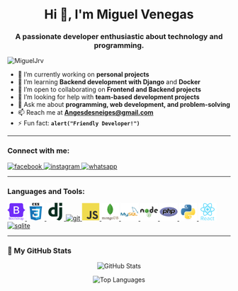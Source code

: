 <h1 align="center">Hi 👋, I'm Miguel Venegas</h1>
<h3 align="center">A passionate developer enthusiastic about technology and programming.</h3>

<p align="left">
    <img src="https://komarev.com/ghpvc/?username=gabrielreve96&label=Profile%20views&color=0e75b6&style=flat" alt="MiguelJrv" />
</p>

- 🔭 I’m currently working on **personal projects**  
- 🌱 I’m learning **Backend development with Django** and **Docker**  
- 👯 I’m open to collaborating on **Frontend and Backend projects**  
- 🤝 I’m looking for help with **team-based development projects**  
- 💬 Ask me about **programming, web development, and problem-solving**  
- 📫 Reach me at **Angesdesneiges@gmail.com**  
- ⚡ Fun fact: **`alert("Friendly Developer!")`**

---

### Connect with me:
<p align="left">
    <!-- Facebook -->
    <a href="https://www.facebook.com/miguelangel.venegasvicuna?locale=es_LA" target="_blank">
        <img src="https://raw.githubusercontent.com/rahuldkjain/github-profile-readme-generator/master/src/images/icons/Social/facebook.svg" alt="facebook" height="40" width="40" />
    </a>
    <!-- Instagram -->
    <a href="https://instagram.com/venegasmiguelangel" target="_blank">
        <img src="https://raw.githubusercontent.com/rahuldkjain/github-profile-readme-generator/master/src/images/icons/Social/instagram.svg" alt="instagram" height="40" width="40" />
    </a>
    <!-- WhatsApp -->
    <a href="https://wa.me/584123850359" target="_blank">
        <img src="https://upload.wikimedia.org/wikipedia/commons/6/6b/WhatsApp.svg" alt="whatsapp" height="40" width="40" />
    </a>
</p>

---

### Languages and Tools:
<p align="left">
    <!-- Bootstrap -->
    <a href="https://getbootstrap.com" target="_blank" rel="noreferrer">
        <img src="https://raw.githubusercontent.com/devicons/devicon/master/icons/bootstrap/bootstrap-plain-wordmark.svg" alt="bootstrap" width="40" height="40"/>
    </a>
    <!-- CSS -->
    <a href="https://www.w3schools.com/css/" target="_blank" rel="noreferrer">
        <img src="https://raw.githubusercontent.com/devicons/devicon/master/icons/css3/css3-original-wordmark.svg" alt="css3" width="40" height="40"/>
    </a>
    <!-- Django -->
    <a href="https://www.djangoproject.com/" target="_blank" rel="noreferrer">
        <img src="https://raw.githubusercontent.com/devicons/devicon/master/icons/django/django-plain.svg" alt="django" width="40" height="40"/>
    </a>
    <!-- Git -->
    <a href="https://git-scm.com/" target="_blank" rel="noreferrer">
        <img src="https://www.vectorlogo.zone/logos/git-scm/git-scm-icon.svg" alt="git" width="40" height="40"/>
    </a>
    <!-- JavaScript -->
    <a href="https://developer.mozilla.org/en-US/docs/Web/JavaScript" target="_blank" rel="noreferrer">
        <img src="https://raw.githubusercontent.com/devicons/devicon/master/icons/javascript/javascript-original.svg" alt="javascript" width="40" height="40"/>
    </a>
    <!-- MongoDB -->
    <a href="https://www.mongodb.com/" target="_blank" rel="noreferrer">
        <img src="https://raw.githubusercontent.com/devicons/devicon/master/icons/mongodb/mongodb-original-wordmark.svg" alt="mongodb" width="40" height="40"/>
    </a>
    <!-- MySQL -->
    <a href="https://www.mysql.com/" target="_blank" rel="noreferrer">
        <img src="https://raw.githubusercontent.com/devicons/devicon/master/icons/mysql/mysql-original-wordmark.svg" alt="mysql" width="40" height="40"/>
    </a>
    <!-- Node.js -->
    <a href="https://nodejs.org" target="_blank" rel="noreferrer">
        <img src="https://raw.githubusercontent.com/devicons/devicon/master/icons/nodejs/nodejs-original-wordmark.svg" alt="nodejs" width="40" height="40"/>
    </a>
    <!-- PHP -->
    <a href="https://www.php.net/" target="_blank" rel="noreferrer">
        <img src="https://raw.githubusercontent.com/devicons/devicon/master/icons/php/php-original.svg" alt="php" width="40" height="40"/>
    </a>
    <!-- Python -->
    <a href="https://www.python.org" target="_blank" rel="noreferrer">
        <img src="https://raw.githubusercontent.com/devicons/devicon/master/icons/python/python-original.svg" alt="python" width="40" height="40"/>
    </a>
    <!-- React -->
    <a href="https://reactjs.org/" target="_blank" rel="noreferrer">
        <img src="https://raw.githubusercontent.com/devicons/devicon/master/icons/react/react-original-wordmark.svg" alt="react" width="40" height="40"/>
    </a>
    <!-- SQLite -->
    <a href="https://www.sqlite.org/" target="_blank" rel="noreferrer">
        <img src="https://www.vectorlogo.zone/logos/sqlite/sqlite-icon.svg" alt="sqlite" width="40" height="40"/>
    </a>
</p>


---


### 🚀 My GitHub Stats

<p align="center">
  <!-- GitHub Stats -->
  <img src="https://github-readme-stats.vercel.app/api?username=MiguelJrV&show_icons=true&theme=tokyonight" alt="GitHub Stats" />
</p>

<p align="center">
  <!-- Lenguajes más usados -->
  <img src="https://github-readme-stats.vercel.app/api/top-langs/?username=MiguelJrV&layout=compact&theme=tokyonight" alt="Top Languages" />
</p>

